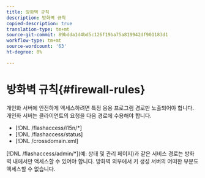 ```yaml
---
title: 방화벽 규칙
description: 방화벽 규칙
copied-description: true
translation-type: tm+mt
source-git-commit: 89bdda1d4bd5c126f19ba75a819942df901183d1
workflow-type: tm+mt
source-wordcount: '63'
ht-degree: 0%

---
```



# 방화벽 규칙{#firewall-rules}

개인화 서버에 안전하게 액세스하려면 특정 응용 프로그램 경로만 노출되어야 합니다. 개인화 서버는 클라이언트의 요청을 다음 경로에 수용해야 합니다.

* [!DNL /flashaccess/i15n/*]
* [!DNL /flashaccess/status]
* [!DNL /crossdomain.xml]

[!DNL /flashaccess/admin/*](예: 상태 및 관리 페이지)과 같은 서비스 경로는 방화벽 내에서만 액세스할 수 있어야 합니다. 방화벽 외부에서 키 생성 서버의 어떠한 부분도 액세스할 수 없습니다.
